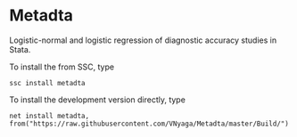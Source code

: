 # Metadta
Logistic-normal and logistic regression of diagnostic accuracy studies in Stata.

To install the from SSC, type
```
ssc install metadta
```

To install the development version directly, type
```
net install metadta, from("https://raw.githubusercontent.com/VNyaga/Metadta/master/Build/")
```
